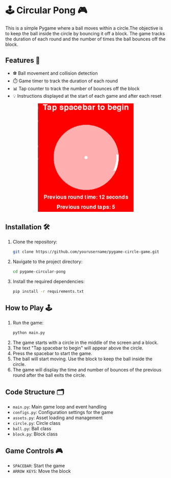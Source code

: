 # 🕹️ Circular Pong 🎮

This is a simple Pygame where a ball moves within a circle.The objective is to keep the ball inside the circle by bouncing it off a block. The game tracks the duration of each round and the number of times the ball bounces off the block.

## Features 🌟

- ⚽ Ball movement and collision detection
- ⏱️ Game timer to track the duration of each round
- 📊 Tap counter to track the number of bounces off the block
- 💡 Instructions displayed at the start of each game and after each reset

<div align="center">
    <img src="image.jpg" alt="Game Screenshot" width="300"/>
</div>

## Installation 🛠️

1. Clone the repository:
    ```sh
    git clone https://github.com/yourusername/pygame-circle-game.git
    ```
2. Navigate to the project directory:
    ```sh
    cd pygame-circular-pong
    ```
3. Install the required dependencies:
    ```sh
    pip install -r requirements.txt
    ```

## How to Play 🕹️

1. Run the game:
    ```sh
    python main.py
    ```
2. The game starts with a circle in the middle of the screen and a block.
3. The text "Tap spacebar to begin" will appear above the circle.
4. Press the spacebar to start the game.
5. The ball will start moving. Use the block to keep the ball inside the circle.
6. The game will display the time and number of bounces of the previous round after the ball exits the circle.

## Code Structure 🗂️

- `main.py`: Main game loop and event handling
- `configs.py`: Configuration settings for the game
- `assets.py`: Asset loading and management
- `circle.py`: Circle class
- `ball.py`: Ball class
- `block.py`: Block class

## Game Controls 🎮

- `SPACEBAR`: Start the game
- `ARROW KEYS`: Move the block
